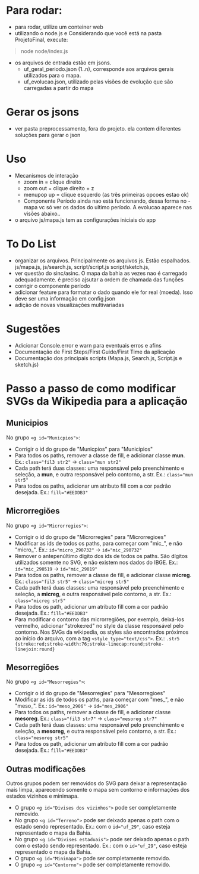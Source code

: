 # Para rodar: 
- para rodar, utilize um conteiner web
- utilizando o node.js e Considerando que você está na pasta ProjetoFinal, execute: 
> node node/index.js
- os arquivos de entrada estão em jsons.
	- uf_geral_periodo.json (1..n), corresponde aos arquivos gerais utilizados para o mapa.
	- uf_evolucao.json, utilizado pelas visões de evolução que são carregadas a partir do mapa

# Gerar os jsons
- ver pasta preprocessamento, fora do projeto. ela contem diferentes soluções para gerar o json	

# Uso
- Mecanismos de interação
	- zoom in = clique direito
	- zoom out = clique direito + z
	- menupop up = clique esquerdo (as três primeiras opcoes estao ok) 
	- Componente Período ainda nao está funcionando, dessa forma no - mapa vc só ver os dados do ultimo período. A evolucao aparece nas visões abaixo..	
- o arquivo js/mapa.js tem as configurações iniciais do app

# To Do List
- organizar os arquivos. Principalmente os arquivos js. Estão espalhados. js/mapa.js, js/search.js, script/script.js script/sketch.js, 
- ver questào do sinc/asinc. O mapa da bahia as vezes nao é carregado adequadamente. é preciso ajsutar a ordem de chamada das funções
- corrigir o componente período
- adicionar feature para formatar o dado quando ele for real (moeda). Isso deve ser uma informação em config.json
- adição de novas visualizações multivariadas

# Sugestões
- Adicionar Console.error e warn para eventuais erros e afins
- Documentação de First Steps/First Guide/First Time da aplicação
- Documentação dos principais scripts (Mapa.js, Search.js, Script.js e sketch.js)

# Passo a passo de como modificar SVGs da Wikipedia para a aplicação

## Municipios

No grupo `<g id="Municpios">`:
- Corrigir o id do grupo de "Municpios" para "Municipios"
- Para todos os paths, remover a classe de fill, e adicionar classe **mun**. Ex.: `class="fil3 str2"` -> `class="mun str2"`
- Cada path terá duas classes: uma responsável pelo preenchimento e seleção, a **mun**, e outra responsável pelo contorno, a str. Ex.: `class="mun str5"`
- Para todos os paths, adicionar um atributo fill com a cor padrão desejada. Ex.: `fill="#EEDDB3"`

## Microrregiões

No grupo `<g id="Microrregies">`:
- Corrigir o id do grupo de "Microrregies" para "Microrregioes"
- Modificar as ids de todos os paths, para começar com "mic_", e não "micro_". Ex.: `id="micro_290732"` -> `id="mic_290732"`
- Remover o antepenúltimo digito dos ids de todos os paths. São dígitos utilizados somente no SVG, e não existem nos dados do IBGE. Ex.: `id="mic_290519` -> `id="mic_29019"`
- Para todos os paths, remover a classe de fill, e adicionar classe **micreg**. Ex.: `class="fil3 str5"` -> `class="micreg str5"`
- Cada path terá duas classes: uma responsável pelo preenchimento e seleção, a **micreg**, e outra responsável pelo contorno, a str. Ex.: `class="micreg str5"`
- Para todos os path, adicionar um atributo fill com a cor padrão desejada. Ex.: `fill="#EEDDB3"`
- Para modificar o contorno das microrregiões, por exemplo, deixá-los vermelho, adicionar "stroke:red" no style da classe responsável pelo contorno. Nos SVGs da wikipedia, os styles são encontrados próximos ao início do arquivo, com a tag `<style type="text/css">`. Ex.: `.str5 {stroke:red;stroke-width:76;stroke-linecap:round;stroke-linejoin:round}`

## Mesorregiões

No grupo `<g id="Mesorregies">`:
- Corrigir o id do grupo de "Mesorregies" para "Mesorregioes"
- Modificar as ids de todos os paths, para começar com "mes_", e não "meso_". Ex.: `id="meso_2906"` -> `id="mes_2906"`
- Para todos os paths, remover a classe de fill, e adicionar classe **mesoreg**. Ex.: `class="fil3 str7"` -> `class="mesoreg str7"`
- Cada path terá duas classes: uma responsável pelo preenchimento e seleção, a **mesoreg**, e outra responsável pelo contorno, a str. Ex.: `class="mesoreg str5"`
- Para todos os path, adicionar um atributo fill com a cor padrão desejada. Ex.: `fill="#EEDDB3"`

## Outras modificações

Outros grupos podem ser removidos do SVG para deixar a representação mais limpa, aparecendo somente o mapa sem contorno e informações dos estados vizinhos e minimapa.

- O grupo `<g id="Divises dos vizinhos">` pode ser completamente removido.
- No grupo `<g id="Terreno">` pode ser deixado apenas o path com o estado sendo representado. Ex.: com o `id="uf_29"`, caso esteja representado o mapa da Bahia.
- No grupo `<g id="Divises estaduais">` pode ser deixado apenas o path com o estado sendo representado. Ex.: com o `id="uf_29"`, caso esteja representado o mapa da Bahia.
- O grupo `<g id="Minimapa">` pode ser completamente removido.
- O grupo `<g id="Contorno">` pode ser completamente removido.